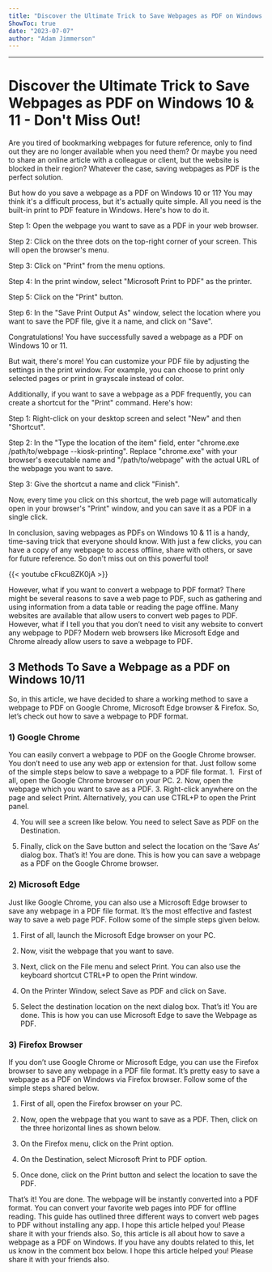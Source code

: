 ```yaml
---
title: "Discover the Ultimate Trick to Save Webpages as PDF on Windows 10 & 11 - Don't Miss Out!"
ShowToc: true 
date: "2023-07-07"
author: "Adam Jimmerson"
---
```

*****
# Discover the Ultimate Trick to Save Webpages as PDF on Windows 10 & 11 - Don't Miss Out!

Are you tired of bookmarking webpages for future reference, only to find out they are no longer available when you need them? Or maybe you need to share an online article with a colleague or client, but the website is blocked in their region? Whatever the case, saving webpages as PDF is the perfect solution. 

But how do you save a webpage as a PDF on Windows 10 or 11? You may think it's a difficult process, but it's actually quite simple. All you need is the built-in print to PDF feature in Windows. Here's how to do it. 

Step 1: Open the webpage you want to save as a PDF in your web browser. 

Step 2: Click on the three dots on the top-right corner of your screen. This will open the browser's menu. 

Step 3: Click on "Print" from the menu options. 

Step 4: In the print window, select "Microsoft Print to PDF" as the printer. 

Step 5: Click on the "Print" button. 

Step 6: In the "Save Print Output As" window, select the location where you want to save the PDF file, give it a name, and click on "Save". 

Congratulations! You have successfully saved a webpage as a PDF on Windows 10 or 11. 

But wait, there's more! You can customize your PDF file by adjusting the settings in the print window. For example, you can choose to print only selected pages or print in grayscale instead of color. 

Additionally, if you want to save a webpage as a PDF frequently, you can create a shortcut for the "Print" command. Here's how: 

Step 1: Right-click on your desktop screen and select "New" and then "Shortcut". 

Step 2: In the "Type the location of the item" field, enter "chrome.exe /path/to/webpage --kiosk-printing". Replace "chrome.exe" with your browser's executable name and "/path/to/webpage" with the actual URL of the webpage you want to save. 

Step 3: Give the shortcut a name and click "Finish". 

Now, every time you click on this shortcut, the web page will automatically open in your browser's "Print" window, and you can save it as a PDF in a single click. 

In conclusion, saving webpages as PDFs on Windows 10 & 11 is a handy, time-saving trick that everyone should know. With just a few clicks, you can have a copy of any webpage to access offline, share with others, or save for future reference. So don't miss out on this powerful tool!

{{< youtube cFkcu8ZK0jA >}} 



However, what if you want to convert a webpage to PDF format? There might be several reasons to save a web page to PDF, such as gathering and using information from a data table or reading the page offline.
Many websites are available that allow users to convert web pages to PDF. However, what if I tell you that you don’t need to visit any website to convert any webpage to PDF? Modern web browsers like Microsoft Edge and Chrome already allow users to save a webpage to PDF.

 
## 3 Methods To Save a Webpage as a PDF on Windows 10/11


So, in this article, we have decided to share a working method to save a webpage to PDF on Google Chrome, Microsoft Edge browser & Firefox. So, let’s check out how to save a webpage to PDF format.

 
### 1) Google Chrome


You can easily convert a webpage to PDF on the Google Chrome browser. You don’t need to use any web app or extension for that. Just follow some of the simple steps below to save a webpage to a PDF file format.
1.  First of all, open the Google Chrome browser on your PC. 
2. Now, open the webpage which you want to save as a PDF.
3. Right-click anywhere on the page and select Print. Alternatively, you can use CTRL+P to open the Print panel.

4. You will see a screen like below. You need to select Save as PDF on the Destination.

5. Finally, click on the Save button and select the location on the ‘Save As’ dialog box.
That’s it! You are done. This is how you can save a webpage as a PDF on the Google Chrome browser.

 
### 2) Microsoft Edge


Just like Google Chrome, you can also use a Microsoft Edge browser to save any webpage in a PDF file format. It’s the most effective and fastest way to save a web page PDF. Follow some of the simple steps given below.
1. First of all, launch the Microsoft Edge browser on your PC.

2. Now, visit the webpage that you want to save.
3. Next, click on the File menu and select Print. You can also use the keyboard shortcut CTRL+P to open the Print window.

4. On the Printer Window, select Save as PDF and click on Save.

5. Select the destination location on the next dialog box.
That’s it! You are done. This is how you can use Microsoft Edge to save the Webpage as PDF.

 
### 3) Firefox Browser


If you don’t use Google Chrome or Microsoft Edge, you can use the Firefox browser to save any webpage in a PDF file format. It’s pretty easy to save a webpage as a PDF on Windows via Firefox browser. Follow some of the simple steps shared below.
1. First of all, open the Firefox browser on your PC.
2. Now, open the webpage that you want to save as a PDF. Then, click on the three horizontal lines as shown below.

3. On the Firefox menu, click on the Print option.

4. On the Destination, select Microsoft Print to PDF option.
5. Once done, click on the Print button and select the location to save the PDF.

That’s it! You are done. The webpage will be instantly converted into a PDF format.
You can convert your favorite web pages into PDF for offline reading. This guide has outlined three different ways to convert web pages to PDF without installing any app. I hope this article helped you! Please share it with your friends also.
So, this article is all about how to save a webpage as a PDF on Windows. If you have any doubts related to this, let us know in the comment box below. I hope this article helped you! Please share it with your friends also.





